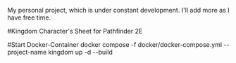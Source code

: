 My personal project, which is under constant development. I'll add more as I have free time.

#Kingdom
Character's Sheet for Pathfinder 2E

#Start Docker-Container
docker compose -f docker/docker-compose.yml --project-name kingdom up -d --build